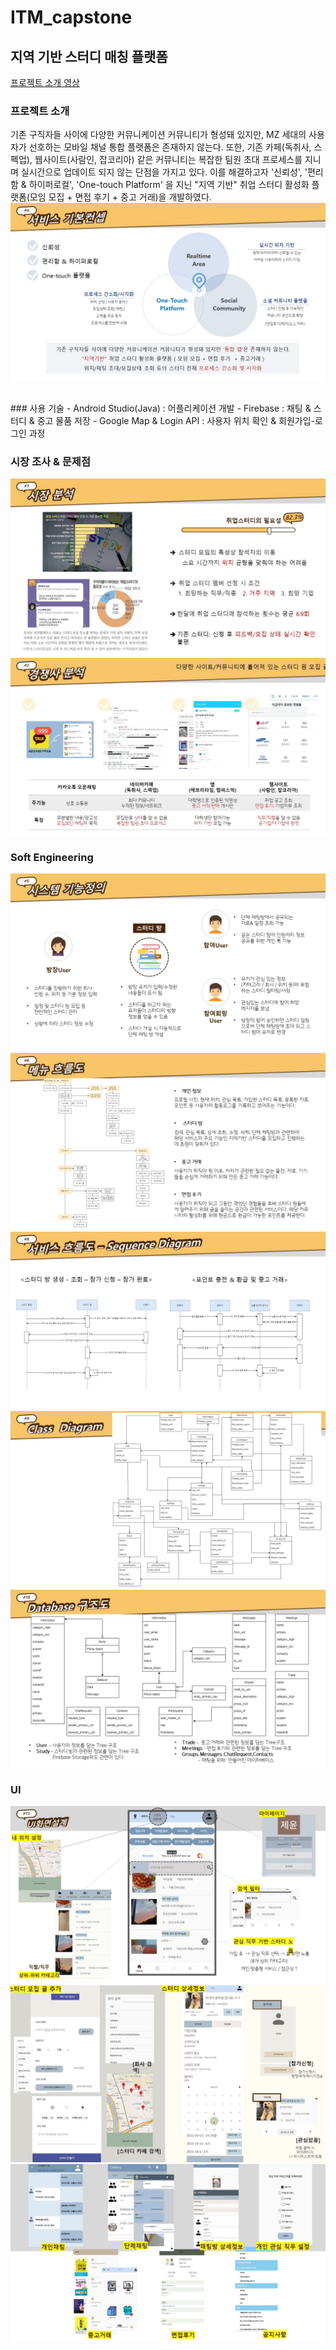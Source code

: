 # ITM_capstone

## 지역 기반 스터디 매칭 플랫폼

[프로젝트 소개 영상](https://drive.google.com/file/d/1eZIifuqEPMmxAn86hXHpP-_dKlilZHWo/view?usp=share_link)

### 프로젝트 소개
 기존 구직자들 사이에 다양한 커뮤니케이션 커뮤니티가 형성돼 있지만, MZ 세대의 사용자가 선호하는 모바일 채널 통합 플랫폼은 존재하지 않는다. 또한, 기존 카페(독취사, 스펙업), 웹사이트(사람인, 잡코리아) 같은 커뮤니티는 복잡한 팀원 초대 프로세스를 지니며 실시간으로 업데이트 되지 않는 단점을 가지고 있다. 이를 해결하고자 '신뢰성', '편리함 & 하이퍼로컬', 'One-touch Platform' 을 지닌 "지역 기반" 취업 스터디 활성화 플랫폼(모임 모집 + 면접 후기 + 중고 거래)을 개발하였다.
![](/img/슬라이드5.JPG)


<br>
### 사용 기술
 - Android Studio(Java) : 어플리케이션 개발
 - Firebase : 채팅 & 스터디 & 중고 물품 저장
 - Google Map & Login API : 사용자 위치 확인 & 회원가입-로그인 과정

### 시장 조사 & 문제점
![시장조사](/img/슬라이드2.JPG)
![경쟁사 분석](/img/슬라이드3.JPG)


### Soft Engineering
![시스템 기능 정의](/img/슬라이드6.JPG)
![메뉴 흐름도](/img/슬라이드7.JPG)
![서비스 흐름도](/img/슬라이드9.JPG)
![클래스 다이어그램](/img/슬라이드10.JPG)
![데이터베이스 구조도](/img/슬라이드11.JPG)



### UI
![UI](/img/슬라이드12.JPG)
![](/img/슬라이드13.JPG)
![](/img/슬라이드14.JPG)